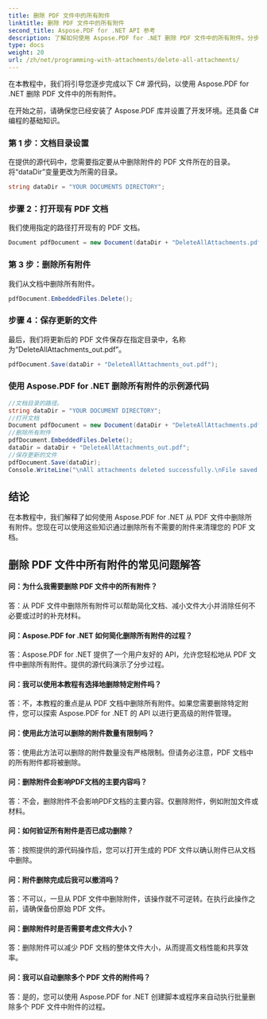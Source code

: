```yaml
---
title: 删除 PDF 文件中的所有附件
linktitle: 删除 PDF 文件中的所有附件
second_title: Aspose.PDF for .NET API 参考
description: 了解如何使用 Aspose.PDF for .NET 删除 PDF 文件中的所有附件。分步指南，方便操作。
type: docs
weight: 20
url: /zh/net/programming-with-attachments/delete-all-attachments/
---
```

在本教程中，我们将引导您逐步完成以下 C# 源代码，以使用 Aspose.PDF for .NET 删除 PDF 文件中的所有附件。

在开始之前，请确保您已经安装了 Aspose.PDF 库并设置了开发环境。还具备 C# 编程的基础知识。

### 第 1 步：文档目录设置

在提供的源代码中，您需要指定要从中删除附件的 PDF 文件所在的目录。将“dataDir”变量更改为所需的目录。

```csharp
string dataDir = "YOUR DOCUMENTS DIRECTORY";
```

### 步骤 2：打开现有 PDF 文档

我们使用指定的路径打开现有的 PDF 文档。

```csharp
Document pdfDocument = new Document(dataDir + "DeleteAllAttachments.pdf");
```

### 第 3 步：删除所有附件

我们从文档中删除所有附件。

```csharp
pdfDocument.EmbeddedFiles.Delete();
```

### 步骤 4：保存更新的文件

最后，我们将更新后的 PDF 文件保存在指定目录中，名称为“DeleteAllAttachments_out.pdf”。

```csharp
pdfDocument.Save(dataDir + "DeleteAllAttachments_out.pdf");
```

### 使用 Aspose.PDF for .NET 删除所有附件的示例源代码 

```csharp
//文档目录的路径。
string dataDir = "YOUR DOCUMENT DIRECTORY";
//打开文档
Document pdfDocument = new Document(dataDir + "DeleteAllAttachments.pdf");
//删除所有附件
pdfDocument.EmbeddedFiles.Delete();
dataDir = dataDir + "DeleteAllAttachments_out.pdf";
//保存更新的文件
pdfDocument.Save(dataDir);
Console.WriteLine("\nAll attachments deleted successfully.\nFile saved at " + dataDir);

```

## 结论

在本教程中，我们解释了如何使用 Aspose.PDF for .NET 从 PDF 文件中删除所有附件。您现在可以使用这些知识通过删除所有不需要的附件来清理您的 PDF 文档。

## 删除 PDF 文件中所有附件的常见问题解答

#### 问：为什么我需要删除 PDF 文件中的所有附件？

答：从 PDF 文件中删除所有附件可以帮助简化文档、减小文件大小并消除任何不必要或过时的补充材料。

#### 问：Aspose.PDF for .NET 如何简化删除所有附件的过程？

答：Aspose.PDF for .NET 提供了一个用户友好的 API，允许您轻松地从 PDF 文件中删除所有附件。提供的源代码演示了分步过程。

#### 问：我可以使用本教程有选择地删除特定附件吗？

答：不，本教程的重点是从 PDF 文档中删除所有附件。如果您需要删除特定附件，您可以探索 Aspose.PDF for .NET 的 API 以进行更高级的附件管理。

#### 问：使用此方法可以删除的附件数量有限制吗？

答：使用此方法可以删除的附件数量没有严格限制。但请务必注意，PDF 文档中的所有附件都将被删除。

#### 问：删除附件会影响PDF文档的主要内容吗？

答：不会，删除附件不会影响PDF文档的主要内容。仅删除附件，例如附加文件或材料。

#### 问：如何验证所有附件是否已成功删除？

答：按照提供的源代码操作后，您可以打开生成的 PDF 文件以确认附件已从文档中删除。

#### 问：附件删除完成后我可以撤消吗？

答：不可以，一旦从 PDF 文件中删除附件，该操作就不可逆转。在执行此操作之前，请确保备份原始 PDF 文件。

#### 问：删除附件时是否需要考虑文件大小？

答：删除附件可以减少 PDF 文档的整体文件大小，从而提高文档性能和共享效率。

#### 问：我可以自动删除多个 PDF 文件的附件吗？
答：是的，您可以使用 Aspose.PDF for .NET 创建脚本或程序来自动执行批量删除多个 PDF 文件中附件的过程。